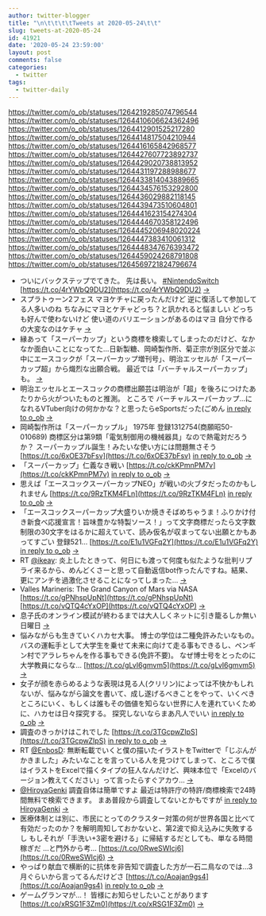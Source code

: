 ```yaml
---
author: twitter-blogger
title: "\n\t\t\t\tTweets at 2020-05-24\t\t"
slug: tweets-at-2020-05-24
id: 41921
date: '2020-05-24 23:59:00'
layout: post
comments: false
categories:
  - twitter
tags:
  - twitter-daily
---
```


https://twitter.com/o_ob/statuses/1264219285074796544 https://twitter.com/o_ob/statuses/1264410606624362496 https://twitter.com/o_ob/statuses/1264412901525217280 https://twitter.com/o_ob/statuses/1264414817504210944 https://twitter.com/o_ob/statuses/1264416165842968577 https://twitter.com/o_ob/statuses/1264427607723892737 https://twitter.com/o_ob/statuses/1264429020738813952 https://twitter.com/o_ob/statuses/1264431197288988677 https://twitter.com/o_ob/statuses/1264433814043889665 https://twitter.com/o_ob/statuses/1264434576153292800 https://twitter.com/o_ob/statuses/1264436029882118145 https://twitter.com/o_ob/statuses/1264439473510604801 https://twitter.com/o_ob/statuses/1264441623154274304 https://twitter.com/o_ob/statuses/1264444670358122496 https://twitter.com/o_ob/statuses/1264445206948020224 https://twitter.com/o_ob/statuses/1264447383410061312 https://twitter.com/o_ob/statuses/1264448347676393472 https://twitter.com/o_ob/statuses/1264459024268791808 https://twitter.com/o_ob/statuses/1264569721824796674  

*   ついにバックステップでてきた。 先は長い。 [#NintendoSwitch](https://twitter.com/search?q=%23NintendoSwitch&src=hash) [https://t.co/4rYWbQ9DU2](https://t.co/4rYWbQ9DU2) [->](https://twitter.com/o_ob/statuses/1264219285074796544)
*   スプラトゥーン2フェス マヨケチャに戻ったんだけど 逆に復活して参加してる人多いのね ちなみにマヨとケチャどっち？と訊かれると悩ましい どっちも好んで使わないけど 使い道のバリエーションがあるのはマヨ 自分で作るの大変なのはケチャ [->](https://twitter.com/o_ob/statuses/1264410606624362496)
*   縁あって「スーパーカップ」という商標を検索してしまったのだけど、なかなか面白いことになってた…日新製糖、岡崎製作所、菊正宗が別区分で並ぶ中にエースコックが「スーパーカップ増刊号」、明治エッセルが「スーパーカップ超」から熾烈な出願合戦。 最近では「バーチャルスーパーカップ」も。 [->](https://twitter.com/o_ob/statuses/1264412901525217280)
*   明治エッセルとエースコックの商標出願芸は明治が「超」を後ろにつけたあたりから火がついたものと推測。 ところで バーチャルスーパーカップ…になれるVTuber向けの何かかな？と思ったらeSportsだった(ごめん [in reply to o_ob](https://twitter.com/o_ob/statuses/1264412901525217280) [->](https://twitter.com/o_ob/statuses/1264414817504210944)
*   岡崎製作所は「スーパーカップル」 1975年 登録1312754(商願昭50-010689) 商標区分は第9類「電気制御用の機械器具」なので熱電対だろうか？ スーパーカップル誕生！みたいな使い方には問題無さそう [https://t.co/6xOE37bFsv](https://t.co/6xOE37bFsv) [in reply to o_ob](https://twitter.com/o_ob/statuses/1264412901525217280) [->](https://twitter.com/o_ob/statuses/1264416165842968577)
*   「スーパーカップ」仁義なき戦い [https://t.co/ckKPmnPM7v](https://t.co/ckKPmnPM7v) [in reply to o_ob](https://twitter.com/o_ob/statuses/1264412901525217280) [->](https://twitter.com/o_ob/statuses/1264427607723892737)
*   思えば「エースコックスーパーカップNEO」が戦いの火ブタだったのかもしれません [https://t.co/9RzTKM4FLn](https://t.co/9RzTKM4FLn) [in reply to o_ob](https://twitter.com/o_ob/statuses/1264427607723892737) [->](https://twitter.com/o_ob/statuses/1264429020738813952)
*   「エースコックスーパーカップ大盛りいか焼きそばめちゃうま！ふりかけ付き新食べ応援宣言！旨味豊かな特製ソース！」って文字商標だったら文字数制限の30文字をはるかに超えていて、読み仮名が収まってない出願とかもあってすごい 登録521… [https://t.co/E1u1VGFq2Y](https://t.co/E1u1VGFq2Y) [in reply to o_ob](https://twitter.com/o_ob/statuses/1264412901525217280) [->](https://twitter.com/o_ob/statuses/1264431197288988677)
*   RT [@ikeay](https://twitter.com/ikeay): 炎上したときって、何日にも渡って何度も似たような批判リプライ来るから、めんどくさーと思って自動返信bot作ったんですね。結果、更にアンチを過激化させることになってしまった… [->](https://twitter.com/o_ob/statuses/1264433814043889665)
*   Valles Marineris: The Grand Canyon of Mars via NASA [https://t.co/gPNhspUpNt](https://t.co/gPNhspUpNt) [https://t.co/vQTQ4cYxOP](https://t.co/vQTQ4cYxOP) [->](https://twitter.com/o_ob/statuses/1264434576153292800)
*   息子氏のオンライン模試が終わるまでは大人しくネットに引き籠るしか無い日曜日 [->](https://twitter.com/o_ob/statuses/1264436029882118145)
*   悩みながらも生きていくハカセ大事。 博士の学位は二種免許みたいなもの。バスの運転手として大学生を乗せて未来に向けて走る事もできるし、ペンギン村でアラレちゃんを作る事もできる(免許不要)。 なぜ博士号をとったのに大学教員にならな… [https://t.co/gLvI6gmvm5](https://t.co/gLvI6gmvm5) [->](https://twitter.com/o_ob/statuses/1264439473510604801)
*   女子が顔を赤らめるような表現は見る人(クリリン)によっては不快かもしれないが、悩みながら論文を書いて、成し遂げるべきことをやって、いくべきところにいく、もしくは誰もその価値を知らない世界に人を連れていくために、ハカセは日々探究する。 探究しないならまあ凡人でいい [in reply to o_ob](https://twitter.com/o_ob/statuses/1264439473510604801) [->](https://twitter.com/o_ob/statuses/1264441623154274304)
*   調査のきっかけはこれでした [https://t.co/3TGcpwZIpS](https://t.co/3TGcpwZIpS) [in reply to o_ob](https://twitter.com/o_ob/statuses/1264412901525217280) [->](https://twitter.com/o_ob/statuses/1264444670358122496)
*   RT [@EnbosD](https://twitter.com/EnbosD): 無断転載でいくと僕の描いたイラストをTwitterで「じぶんがかきました」みたいなことを言っている人を見つけてしまって、ところで僕はイラストをExcelで描くタイプの狂人なんだけど、興味本位で「Excelのバージョン教えてください」って言ったらすぐアカウ… [->](https://twitter.com/o_ob/statuses/1264445206948020224)
*   [@HiroyaGenki](https://twitter.com/HiroyaGenki) 調査自体は簡単ですよ 最近は特許庁の特許/商標検索で24時間無料で検索できます。 まあ普段から調査してないとかもですが [in reply to HiroyaGenki](https://twitter.com/HiroyaGenki/statuses/1264446773990318085) [->](https://twitter.com/o_ob/statuses/1264447383410061312)
*   医療体制とは別に、市民にとってのクラスター対策の何が世界各国と比べて有効だったのか？を解明周知しておかないと、第2波で抑え込みに失敗するし もしそれが「手洗い+3密を避ける」に帰結するだとしても、単なる時間稼ぎだ …と門外から考… [https://t.co/0RweSWIcj6](https://t.co/0RweSWIcj6) [->](https://twitter.com/o_ob/statuses/1264448347676393472)
*   やっぱり献血で横断的に抗体を非告知で調査した方が一石二鳥なのでは…3月ぐらいから言ってるんだけどさ [https://t.co/Aoajan9gs4](https://t.co/Aoajan9gs4) [in reply to o_ob](https://twitter.com/o_ob/statuses/1264448347676393472) [->](https://twitter.com/o_ob/statuses/1264459024268791808)
*   ゲームグランマが…！ 皆様にお知らせしたいことがあります [https://t.co/xRSG1F3Zm0](https://t.co/xRSG1F3Zm0) [->](https://twitter.com/o_ob/statuses/1264569721824796674)